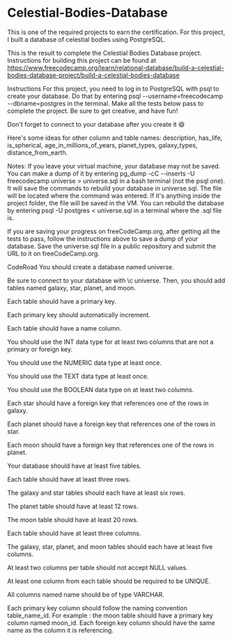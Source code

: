 # Celestial-Bodies-Database
This is one of the required projects to earn the certification. For this project, I built a database of celestial bodies using PostgreSQL.

This is the result to complete the Celestial Bodies Database project. Instructions for building this project can be found at https://www.freecodecamp.org/learn/relational-database/build-a-celestial-bodies-database-project/build-a-celestial-bodies-database

Instructions
For this project, you need to log in to PostgreSQL with psql to create your database. Do that by entering psql --username=freecodecamp --dbname=postgres in the terminal. Make all the tests below pass to complete the project. Be sure to get creative, and have fun!

Don't forget to connect to your database after you create it 😄

Here's some ideas for other column and table names: description, has_life, is_spherical, age_in_millions_of_years, planet_types, galaxy_types, distance_from_earth.

Notes: If you leave your virtual machine, your database may not be saved. You can make a dump of it by entering pg_dump -cC --inserts -U freecodecamp universe > universe.sql in a bash terminal (not the psql one). It will save the commands to rebuild your database in universe.sql. The file will be located where the command was entered. If it's anything inside the project folder, the file will be saved in the VM. You can rebuild the database by entering psql -U postgres < universe.sql in a terminal where the .sql file is.

If you are saving your progress on freeCodeCamp.org, after getting all the tests to pass, follow the instructions above to save a dump of your database. Save the universe.sql file in a public repository and submit the URL to it on freeCodeCamp.org.

CodeRoad
You should create a database named universe.

Be sure to connect to your database with \c universe. Then, you should add tables named galaxy, star, planet, and moon.

Each table should have a primary key.

Each primary key should automatically increment.

Each table should have a name column.

You should use the INT data type for at least two columns that are not a primary or foreign key.

You should use the NUMERIC data type at least once.

You should use the TEXT data type at least once.

You should use the BOOLEAN data type on at least two columns.

Each star should have a foreign key that references one of the rows in galaxy.

Each planet should have a foreign key that references one of the rows in star.

Each moon should have a foreign key that references one of the rows in planet.

Your database should have at least five tables.

Each table should have at least three rows.

The galaxy and star tables should each have at least six rows.

The planet table should have at least 12 rows.

The moon table should have at least 20 rows.

Each table should have at least three columns.

The galaxy, star, planet, and moon tables should each have at least five columns.

At least two columns per table should not accept NULL values.

At least one column from each table should be required to be UNIQUE.

All columns named name should be of type VARCHAR.

Each primary key column should follow the naming convention table_name_id. For example : the moon table should have a primary key column named moon_id.
Each foreign key column should have the same name as the column it is referencing.
